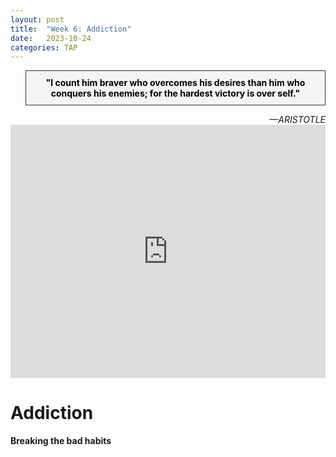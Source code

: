 ```yaml
---
layout: post
title:  "Week 6: Addiction"
date:   2023-10-24
categories: TAP
---
```



<blockquote style="background-color: #f4f4f4; border: 1px solid #333; padding: 10px; text-align: center;">
    <strong style="color: black;">"I count him braver who overcomes his desires than him who conquers his enemies; for the hardest victory is over self."</strong>
</blockquote>
<cite style="text-align: right; display: block;">—ARISTOTLE</cite>
<iframe width="100%" height="405" src="https://www.youtube.com/embed/d-0KfwFCMRM?si=I0oKU8nn3aRyxdvu" title="YouTube video player" frameborder="0" allow="accelerometer; autoplay; clipboard-write; encrypted-media; gyroscope; picture-in-picture; web-share" allowfullscreen></iframe>

# Addiction

**Breaking the bad habits**